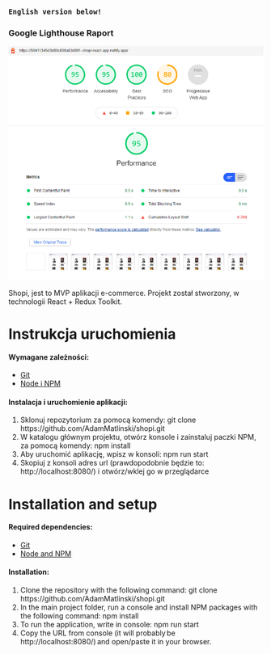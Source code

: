 ### `English version below!`

### Google Lighthouse Raport

<img src="./src/assets/images/lightHouseRaport.png">

Shopi, jest to MVP aplikacji e-commerce. Projekt został stworzony, w technologii React + Redux Toolkit.

# Instrukcja uruchomienia

#### Wymagane zależności:

- [Git](https://git-scm.com/downloads)
- [Node i NPM](https://nodejs.org/en/download/)

#### Instalacja i uruchomienie aplikacji:

<ol>
  <li>Sklonuj repozytorium za pomocą komendy: git clone https://github.com/AdamMatlinski/shopi.git</li>
  <li>W katalogu głównym projektu, otwórz konsole i zainstaluj paczki NPM, za pomocą komendy: npm install</li>
  <li>Aby uruchomić aplikację, wpisz w konsoli: npm run start</li>
  <li>Skopiuj z konsoli adres url (prawdopodobnie będzie to: http://localhost:8080/) i otwórz/wklej go w przeglądarce</li>
</ol>

# Installation and setup

#### Required dependencies:

- [Git](https://git-scm.com/downloads)
- [Node and NPM](https://nodejs.org/en/download/)

#### Installation:

<ol>
  <li>Clone the repository with the following command: git clone https://github.com/AdamMatlinski/shopi.git</li>
  <li>In the main project folder, run a console and install NPM packages with the following command: npm install</li>
  <li>To run the application, write in console: npm run start</li>
  <li>Copy the URL from console (it will probably be http://localhost:8080/) and open/paste it in your browser.</li>
</ol>
